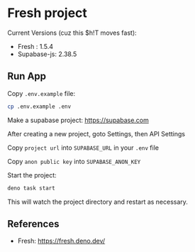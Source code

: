 # Fresh project

Current Versions (cuz this $h!T moves fast):

- Fresh : 1.5.4
- Supabase-js: 2.38.5

## Run App

Copy `.env.example` file:

```sh
cp .env.example .env
```

Make a supabase project: <https://supabase.com>

After creating a new project, goto Settings, then API Settings

Copy `project url` into `SUPABASE_URL` in your `.env` file

Copy `anon public key` into `SUPABASE_ANON_KEY`

Start the project:

```sh
deno task start
```

This will watch the project directory and restart as necessary.

## References

- Fresh: <https://fresh.deno.dev/>
